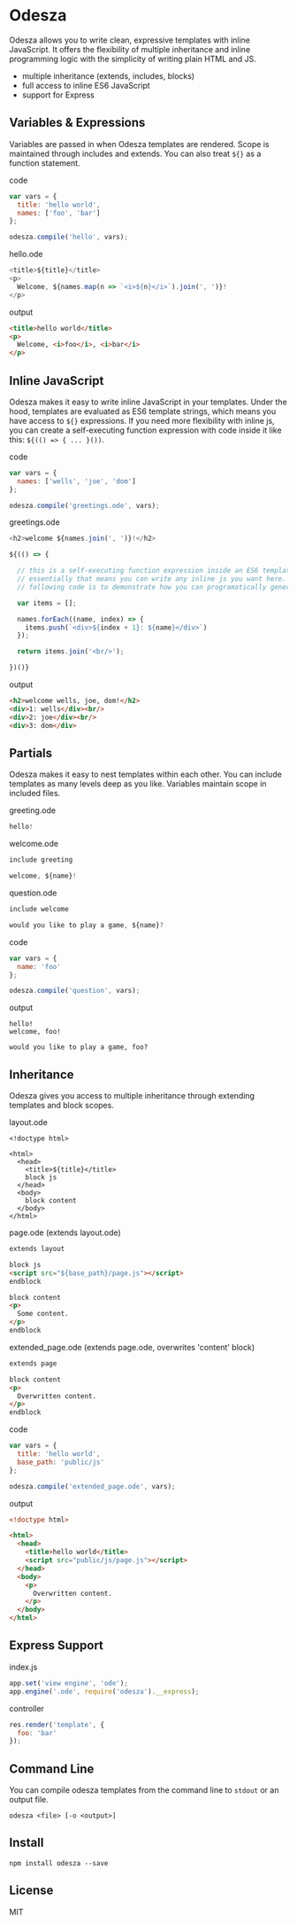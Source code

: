 # Odesza

Odesza allows you to write clean, expressive templates with inline JavaScript.  It offers the flexibility of multiple inheritance and inline programming logic with the simplicity of writing plain HTML and JS.

- multiple inheritance (extends, includes, blocks)
- full access to inline ES6 JavaScript
- support for Express

## Variables & Expressions
Variables are passed in when Odesza templates are rendered. Scope is maintained through includes and extends.  You can also treat `${}` as a function statement.

code
```javascript
var vars = {
  title: 'hello world',
  names: ['foo', 'bar']
};

odesza.compile('hello', vars);
```
hello.ode
```javascript
<title>${title}</title>
<p>
  Welcome, ${names.map(n => `<i>${n}</i>`).join(', ')}!
</p>
```
output
```html
<title>hello world</title>
<p>
  Welcome, <i>foo</i>, <i>bar</i>
</p>
```

## Inline JavaScript
Odesza makes it easy to write inline JavaScript in your templates.  Under the hood, templates are evaluated as ES6 template strings, which means you have access to `${}` expressions.  If you need more flexibility with inline js, you can create a self-executing function expression with code inside it like this: `${(() => { ... }())`.

code
```javascript
var vars = {
  names: ['wells', 'joe', 'dom']
};

odesza.compile('greetings.ode', vars);
```
greetings.ode
```javascript
<h2>welcome ${names.join(', ')}!</h2>

${(() => {

  // this is a self-executing function expression inside an ES6 template string.
  // essentially that means you can write any inline js you want here. the
  // following code is to demonstrate how you can programatically generate HTML.

  var items = [];

  names.forEach((name, index) => {
    items.push(`<div>${index + 1}: ${name}</div>`)
  });

  return items.join('<br/>');

})()}
```
output
```html
<h2>welcome wells, joe, dom!</h2>
<div>1: wells</div><br/>
<div>2: joe</div><br/>
<div>3: dom</div>
```

## Partials
Odesza makes it easy to nest templates within each other.  You can include templates as many levels deep as you like. Variables maintain scope in included files.

greeting.ode
```javascript
hello!
```
welcome.ode
```javascript
include greeting

welcome, ${name}!
```
question.ode
```javascript
include welcome

would you like to play a game, ${name}?
```
code
```javascript
var vars = {
  name: 'foo'
};

odesza.compile('question', vars);
```
output
```
hello!
welcome, foo!

would you like to play a game, foo?
```

## Inheritance
Odesza gives you access to multiple inheritance through extending templates and block scopes.  

layout.ode
```jade
<!doctype html>

<html>
  <head>
    <title>${title}</title>
    block js
  </head>
  <body>
    block content
  </body>
</html>
```
page.ode (extends layout.ode)
```html
extends layout

block js
<script src="${base_path}/page.js"></script>
endblock

block content
<p>
  Some content.
</p>
endblock
```
extended_page.ode (extends page.ode, overwrites 'content' block)
```html
extends page

block content
<p>
  Overwritten content.
</p>
endblock
```
code
```javascript
var vars = {
  title: 'hello world',
  base_path: 'public/js'
};

odesza.compile('extended_page.ode', vars);
```
output
```html
<!doctype html>

<html>
  <head>
    <title>hello world</title>
    <script src="public/js/page.js"></script>
  </head>
  <body>
    <p>
      Overwritten content.
    </p>
  </body>
</html>
```

## Express Support
index.js
```javascript
app.set('view engine', 'ode');
app.engine('.ode', require('odesza').__express);
```
controller
```javascript
res.render('template', {
  foo: 'bar'
});
```

## Command Line
You can compile odesza templates from the command line to `stdout` or an output file.
```
odesza <file> [-o <output>]
```

## Install
```
npm install odesza --save
```

## License
MIT
